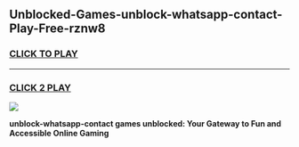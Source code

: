 
## Unblocked-Games-unblock-whatsapp-contact-Play-Free-rznw8
<h3>
<a href="https://premium76.site?title=unblock-whatsapp-contact&ref=21A">CLICK TO PLAY</a></h3>
<hr>

<h3>
<a href="https://premium76.site?title=unblock-whatsapp-contact&ref=21A">CLICK 2 PLAY</a>
  
</h3>

<a href="https://premium76.site?title=unblock-whatsapp-contact&ref=21A"><img src="https://clearcache.store/games.png"></a>


**unblock-whatsapp-contact games unblocked: Your Gateway to Fun and Accessible Online Gaming**
